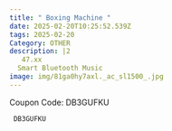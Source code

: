 ```yaml
---
title: " Boxing Machine "
date: 2025-02-20T10:25:52.539Z
tags: 2025-02-20
Category: OTHER
description: |2
   47.xx
  Smart Bluetooth Music
image: img/81ga0hy7axl._ac_sl1500_.jpg
---
```

C﻿oupon Code: DB3GUFKU

<pre class="language-javascript"><code

class="language-javascript"> DB3GUFKU</code></pre>